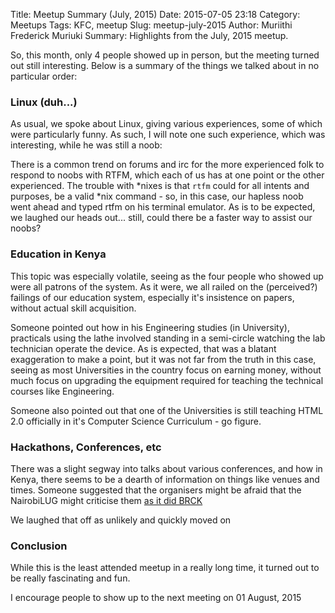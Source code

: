 Title: Meetup Summary (July, 2015)
Date: 2015-07-05 23:18
Category: Meetups
Tags: KFC, meetup
Slug: meetup-july-2015
Author: Muriithi Frederick Muriuki
Summary: Highlights from the July, 2015 meetup.

So, this month, only 4 people showed up in person, but the meeting turned out still interesting. Below is a summary of the things we talked about in no particular order:

### Linux (duh...)

As usual, we spoke about Linux, giving various experiences, some of which were particularly funny. As such, I will note one such experience, which was interesting, while he was still a noob:

There is a common trend on forums and irc for the more experienced folk to respond to noobs with RTFM, which each of us has at one point or the other experienced. The trouble with *nixes is that `rtfm` could for all intents and purposes, be a valid *nix command - so, in this case, our hapless noob went ahead and typed rtfm on his terminal emulator.
As is to be expected, we laughed our heads out... still, could there be a faster way to assist our noobs?

### Education in Kenya

This topic was especially volatile, seeing as the four people who showed up were all patrons of the system. As it were, we all railed on the (perceived?) failings of our education system, especially it's insistence on papers, without actual skill acquisition.

Someone pointed out how in his Engineering studies (in University), practicals using the lathe involved standing in a semi-circle watching the lab technician operate the device. As is expected, that was a blatant exaggeration to make a point, but it was not far from the truth in this case, seeing as most Universities in the country focus on earning money, without much focus on upgrading the equipment required for teaching the technical courses like Engineering.

Someone also pointed out that one of the Universities is still teaching HTML 2.0 officially in it's Computer Science Curriculum - go figure.

### Hackathons, Conferences, etc

There was a slight segway into talks about various conferences, and how in Kenya, there seems to be a dearth of information on things like venues and times. Someone suggested that the organisers might be afraid that the NairobiLUG might criticise them [as it did BRCK](https://nairobilug.or.ke/2015/05/brck-violating-gpl.html)

We laughed that off as unlikely and quickly moved on

### Conclusion

While this is the least attended meetup in a really long time, it turned out to be really fascinating and fun.

I encourage people to show up to the next meeting on 01 August, 2015
